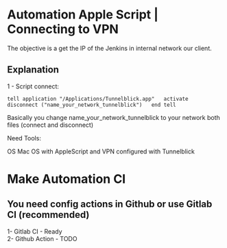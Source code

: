 # Automation Apple Script  | Connecting to VPN

The objective is a get the IP of the Jenkins in internal network our client.

## Explanation

1 - Script connect:  

`tell application "/Applications/Tunnelblick.app"  
	activate  
	disconnect ("name_your_network_tunnelblick")  
 end tell`  

Basically you change name_your_network_tunnelblick to your network both files (connect and disconnect)  

Need Tools:

OS Mac OS with AppleScript and VPN configured with Tunnelblick

# Make Automation CI

## You need config actions in Github or use Gitlab CI (recommended)

1- Gitlab CI - Ready  
2- Github Action - TODO
